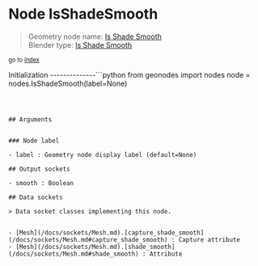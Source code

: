 
# Node IsShadeSmooth

> Geometry node name: [Is Shade Smooth](https://docs.blender.org/manual/en/latest/modeling/geometry_nodes/mesh/is_shade_smooth.html)<br>
  Blender type: [Is Shade Smooth](https://docs.blender.org/api/current/bpy.types.GeometryNodeInputShadeSmooth.html)
  
<sub>go to [index](/docs/index.md)</sub>

Initialization
--------------```python
from geonodes import nodes
node = nodes.IsShadeSmooth(label=None)
```



## Arguments


### Node label

- label : Geometry node display label (default=None)

## Output sockets

- smooth : Boolean

## Data sockets

> Data socket classes implementing this node.
  
  
- [Mesh](/docs/sockets/Mesh.md).[capture_shade_smooth](/docs/sockets/Mesh.md#capture_shade_smooth) : Capture attribute
- [Mesh](/docs/sockets/Mesh.md).[shade_smooth](/docs/sockets/Mesh.md#shade_smooth) : Attribute
  

